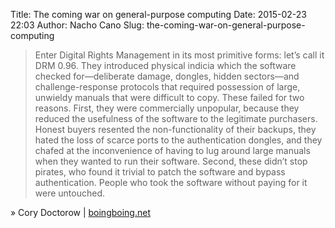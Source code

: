 Title: The coming war on general-purpose computing
Date: 2015-02-23 22:03
Author: Nacho Cano
Slug: the-coming-war-on-general-purpose-computing

> Enter Digital Rights Management in its most primitive forms: let’s
> call it DRM 0.96. They introduced physical indicia which the software
> checked for—deliberate damage, dongles, hidden sectors—and
> challenge-response protocols that required possession of large,
> unwieldy manuals that were difficult to copy. These failed for two
> reasons. First, they were commercially unpopular, because they reduced
> the usefulness of the software to the legitimate purchasers. Honest
> buyers resented the non-functionality of their backups, they hated the
> loss of scarce ports to the authentication dongles, and they chafed at
> the inconvenience of having to lug around large manuals when they
> wanted to run their software. Second, these didn’t stop pirates, who
> found it trivial to patch the software and bypass authentication.
> People who took the software without paying for it were untouched.

» Cory Doctorow | [boingboing.net][]

  [boingboing.net]: http://boingboing.net/2012/01/10/lockdown.html
    "The coming war on general-purpose computing"

